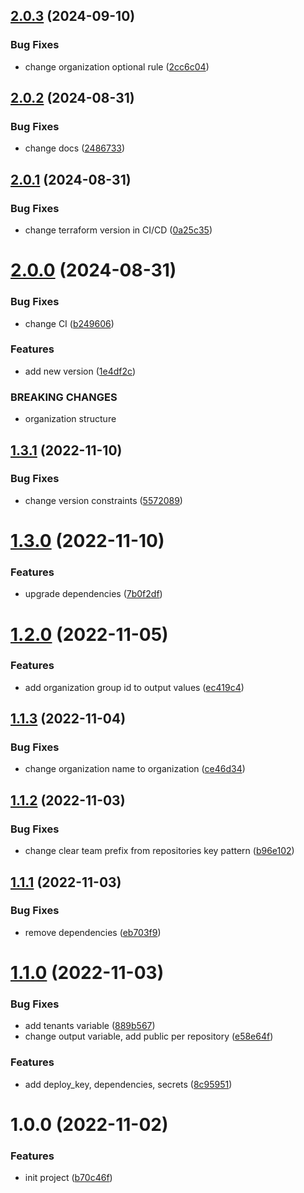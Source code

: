 ## [2.0.3](https://github.com/cktf/terraform-gitlab-organization/compare/2.0.2...2.0.3) (2024-09-10)


### Bug Fixes

* change organization optional rule ([2cc6c04](https://github.com/cktf/terraform-gitlab-organization/commit/2cc6c04b51497493c742839587cf33db864ab551))

## [2.0.2](https://github.com/cktf/terraform-gitlab-organization/compare/2.0.1...2.0.2) (2024-08-31)


### Bug Fixes

* change docs ([2486733](https://github.com/cktf/terraform-gitlab-organization/commit/248673349a9d224881038d799cce51eebed059d4))

## [2.0.1](https://github.com/cktf/terraform-gitlab-organization/compare/2.0.0...2.0.1) (2024-08-31)


### Bug Fixes

* change terraform version in CI/CD ([0a25c35](https://github.com/cktf/terraform-gitlab-organization/commit/0a25c35dc4448c36dd7a6b21388ae37a87ab1dda))

# [2.0.0](https://github.com/cktf/terraform-gitlab-organization/compare/1.3.1...2.0.0) (2024-08-31)

### Bug Fixes

-   change CI ([b249606](https://github.com/cktf/terraform-gitlab-organization/commit/b24960605fa3fc7be0a79f3aee1ef1b99afb47cc))

### Features

-   add new version ([1e4df2c](https://github.com/cktf/terraform-gitlab-organization/commit/1e4df2ca2e5af55b55c59ee6819fe07a7238c725))

### BREAKING CHANGES

-   organization structure

## [1.3.1](https://github.com/cktf/terraform-gitlab-organization/compare/1.3.0...1.3.1) (2022-11-10)

### Bug Fixes

-   change version constraints ([5572089](https://github.com/cktf/terraform-gitlab-organization/commit/55720899d1e064c6375180d978735d4a5846b5b8))

# [1.3.0](https://github.com/cktf/terraform-gitlab-organization/compare/1.2.0...1.3.0) (2022-11-10)

### Features

-   upgrade dependencies ([7b0f2df](https://github.com/cktf/terraform-gitlab-organization/commit/7b0f2df915a376a3951144dd9c4992cd7f21a5a9))

# [1.2.0](https://github.com/cktf/terraform-gitlab-organization/compare/1.1.3...1.2.0) (2022-11-05)

### Features

-   add organization group id to output values ([ec419c4](https://github.com/cktf/terraform-gitlab-organization/commit/ec419c4b21fc104d5c02a08739771db08d48d05b))

## [1.1.3](https://github.com/cktf/terraform-gitlab-organization/compare/1.1.2...1.1.3) (2022-11-04)

### Bug Fixes

-   change organization name to organization ([ce46d34](https://github.com/cktf/terraform-gitlab-organization/commit/ce46d34c4251f65d132c588a96aabdcb088acc06))

## [1.1.2](https://github.com/cktf/terraform-gitlab-organization/compare/1.1.1...1.1.2) (2022-11-03)

### Bug Fixes

-   change clear team prefix from repositories key pattern ([b96e102](https://github.com/cktf/terraform-gitlab-organization/commit/b96e1023e92762e0fe01fb7f1b357990c26aebd5))

## [1.1.1](https://github.com/cktf/terraform-gitlab-organization/compare/1.1.0...1.1.1) (2022-11-03)

### Bug Fixes

-   remove dependencies ([eb703f9](https://github.com/cktf/terraform-gitlab-organization/commit/eb703f97e337fb0512654bcc394a6c28da03693a))

# [1.1.0](https://github.com/cktf/terraform-gitlab-organization/compare/1.0.0...1.1.0) (2022-11-03)

### Bug Fixes

-   add tenants variable ([889b567](https://github.com/cktf/terraform-gitlab-organization/commit/889b5674ea5438101686cab54f6d67f4dee6fde1))
-   change output variable, add public per repository ([e58e64f](https://github.com/cktf/terraform-gitlab-organization/commit/e58e64f1ad916646023ddcde6436eb4b3a1a2e72))

### Features

-   add deploy_key, dependencies, secrets ([8c95951](https://github.com/cktf/terraform-gitlab-organization/commit/8c95951e9642c1d353c8acce2504325e5a4d36c3))

# 1.0.0 (2022-11-02)

### Features

-   init project ([b70c46f](https://github.com/cktf/terraform-gitlab-organization/commit/b70c46f405eb8c1aef7fda6f7dd6e12383457948))
